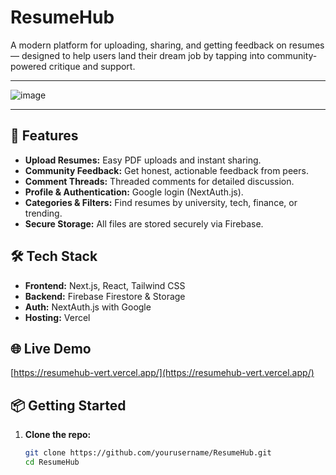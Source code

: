 # ResumeHub

A modern platform for uploading, sharing, and getting feedback on resumes — designed to help users land their dream job by tapping into community-powered critique and support.

---

![image](https://github.com/user-attachments/assets/806e2d4a-8e90-449c-acd7-daa0e06e2b27)

---

## 🚀 Features

- **Upload Resumes:** Easy PDF uploads and instant sharing.
- **Community Feedback:** Get honest, actionable feedback from peers.
- **Comment Threads:** Threaded comments for detailed discussion.
- **Profile & Authentication:** Google login (NextAuth.js).
- **Categories & Filters:** Find resumes by university, tech, finance, or trending.
- **Secure Storage:** All files are stored securely via Firebase.

## 🛠️ Tech Stack

- **Frontend:** Next.js, React, Tailwind CSS
- **Backend:** Firebase Firestore & Storage
- **Auth:** NextAuth.js with Google
- **Hosting:** Vercel

## 🌐 Live Demo

[https://resumehub-vert.vercel.app/](https://resumehub-vert.vercel.app/)

## 📦 Getting Started

1. **Clone the repo:**
   ```bash
   git clone https://github.com/yourusername/ResumeHub.git
   cd ResumeHub
